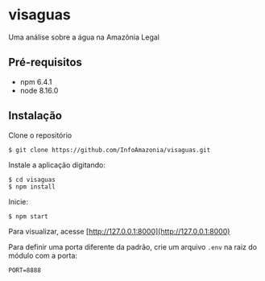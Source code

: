 # visaguas

Uma análise sobre a água na Amazônia Legal

## Pré-requisitos

 - npm 6.4.1
 - node 8.16.0

## Instalação

Clone o repositório

```
$ git clone https://github.com/InfoAmazonia/visaguas.git
```

Instale a aplicação digitando:

```
$ cd visaguas
$ npm install
```

Inicie:

```
$ npm start
```

Para visualizar, acesse [http://127.0.0.1:8000](http://127.0.0.1:8000)

Para definir uma porta diferente da padrão, crie um arquivo `.env` na raiz do módulo com a porta:

```
PORT=8888
```
